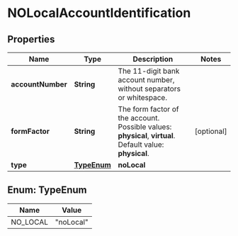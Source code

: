 

# NOLocalAccountIdentification


## Properties

| Name | Type | Description | Notes |
|------------ | ------------- | ------------- | -------------|
|**accountNumber** | **String** | The 11-digit bank account number, without separators or whitespace. |  |
|**formFactor** | **String** | The form factor of the account.  Possible values: **physical**, **virtual**. Default value: **physical**. |  [optional] |
|**type** | [**TypeEnum**](#TypeEnum) | **noLocal** |  |



## Enum: TypeEnum

| Name | Value |
|---- | -----|
| NO_LOCAL | &quot;noLocal&quot; |



